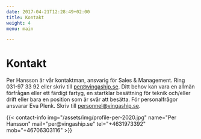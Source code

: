 ```yaml
---
date: 2017-04-21T12:28:49+02:00
title: Kontakt
weight: 4
menu: main

---
```


# Kontakt

Per Hansson är vår kontaktman, ansvarig för Sales & Management. Ring 031-97 33 92 eller skriv till [per@vingaship.se](mailto:per@vingaship.se). Ditt behov kan vara en allmän förfrågan eller ett färdigt fartyg, en startklar besättning för teknik och/eller drift eller bara en position som är svår att besätta. För personalfrågor ansvarar Eva Plenk. Skriv till [personnel@vingaship.se](mailto:personnel@vingaship.se).

<div class="contact-cards">
  {{< contact-info img="/assets/img/profile-per-2020.jpg" name="Per Hansson" mail="per@vingaship.se" tel="+4631973392" mob="+46706303116" >}}
</div>
